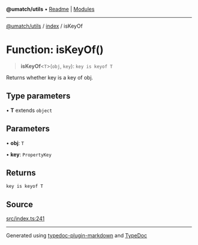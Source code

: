 **@umatch/utils** • [Readme](../../index.md) \| [Modules](../../modules.md)

***

[@umatch/utils](../../modules.md) / [index](../index.md) / isKeyOf

# Function: isKeyOf()

> **isKeyOf**\<`T`\>(`obj`, `key`): `key is keyof T`

Returns whether key is a key of obj.

## Type parameters

• **T** extends `object`

## Parameters

• **obj**: `T`

• **key**: `PropertyKey`

## Returns

`key is keyof T`

## Source

[src/index.ts:241](https://github.com/umatch-oficial/utils/blob/0b3210d/src/index.ts#L241)

***

Generated using [typedoc-plugin-markdown](https://www.npmjs.com/package/typedoc-plugin-markdown) and [TypeDoc](https://typedoc.org/)
